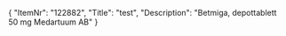 {
  "ItemNr": "122882",
  "Title": "test",
  "Description": "Betmiga, depottablett 50 mg Medartuum AB"
}